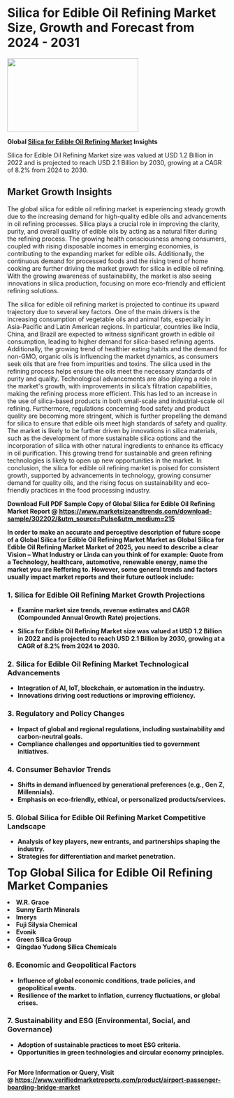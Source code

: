 <H1>Silica for Edible Oil Refining Market Size, Growth and Forecast from 2024 - 2031</H1><img class="aligncenter size-medium wp-image-584254" src="https://thirdeyenews.in/wp-content/uploads/2024/09/Global-Market-Research-300x168.jpeg" alt="" width="300" height="168" /><p><strong>Global&nbsp;<a href="https://www.marketsizeandtrends.com/download-sample/302202/&amp;utm_source=Pulse&amp;utm_medium=215">Silica for Edible Oil Refining Market</a> Insights</strong></p><p>Silica for Edible Oil Refining Market size was valued at USD 1.2 Billion in 2022 and is projected to reach USD 2.1 Billion by 2030, growing at a CAGR of 8.2% from 2024 to 2030.</p><p><h2>Market Growth Insights</h2> <p>The global silica for edible oil refining market is experiencing steady growth due to the increasing demand for high-quality edible oils and advancements in oil refining processes. Silica plays a crucial role in improving the clarity, purity, and overall quality of edible oils by acting as a natural filter during the refining process. The growing health consciousness among consumers, coupled with rising disposable incomes in emerging economies, is contributing to the expanding market for edible oils. Additionally, the continuous demand for processed foods and the rising trend of home cooking are further driving the market growth for silica in edible oil refining. With the growing awareness of sustainability, the market is also seeing innovations in silica production, focusing on more eco-friendly and efficient refining solutions.</p> <p><strong></strong></p> <p>The silica for edible oil refining market is projected to continue its upward trajectory due to several key factors. One of the main drivers is the increasing consumption of vegetable oils and animal fats, especially in Asia-Pacific and Latin American regions. In particular, countries like India, China, and Brazil are expected to witness significant growth in edible oil consumption, leading to higher demand for silica-based refining agents. Additionally, the growing trend of healthier eating habits and the demand for non-GMO, organic oils is influencing the market dynamics, as consumers seek oils that are free from impurities and toxins. The silica used in the refining process helps ensure the oils meet the necessary standards of purity and quality. Technological advancements are also playing a role in the market's growth, with improvements in silica’s filtration capabilities, making the refining process more efficient. This has led to an increase in the use of silica-based products in both small-scale and industrial-scale oil refining. Furthermore, regulations concerning food safety and product quality are becoming more stringent, which is further propelling the demand for silica to ensure that edible oils meet high standards of safety and quality. The market is likely to be further driven by innovations in silica materials, such as the development of more sustainable silica options and the incorporation of silica with other natural ingredients to enhance its efficacy in oil purification. This growing trend for sustainable and green refining technologies is likely to open up new opportunities in the market. In conclusion, the silica for edible oil refining market is poised for consistent growth, supported by advancements in technology, growing consumer demand for quality oils, and the rising focus on sustainability and eco-friendly practices in the food processing industry.</p> <p><strong></p><p><span class=""><strong>Download Full PDF Sample Copy of Global Silica for Edible Oil Refining Market Report</strong> @ <a href="https://www.marketsizeandtrends.com/download-sample/302202/&amp;utm_source=Pulse&amp;utm_medium=215" target="_blank">https://www.marketsizeandtrends.com/download-sample/302202/&amp;utm_source=Pulse&amp;utm_medium=215</a></span></p><p>In order to make an accurate and perceptive description of future scope of a Global&nbsp;Silica for Edible Oil Refining Market Market as Global&nbsp;Silica for Edible Oil Refining Market Market of 2025, you need to describe a clear Vision &ndash; What Industry or Linda can you think of for example: Quote from a Technology, healthcare, automotive, renewable energy, name the market you are Reffering to. However, some general trends and factors usually impact market reports and their future outlook include:</p><h3>1.&nbsp;<strong>Silica for Edible Oil Refining Market Growth Projections</strong></h3><ul><li>Examine market size trends, revenue estimates and CAGR (Compounded Annual Growth Rate) projections.</li><li><p>Silica for Edible Oil Refining Market size was valued at USD 1.2 Billion in 2022 and is projected to reach USD 2.1 Billion by 2030, growing at a CAGR of 8.2% from 2024 to 2030.</p></li></ul><h3>2.&nbsp;<strong>Silica for Edible Oil Refining Market Technological Advancements</strong></h3><ul><li>Integration of AI, IoT, blockchain, or automation in the industry.</li><li>Innovations driving cost reductions or improving efficiency.</li></ul><h3>3.&nbsp;<strong>Regulatory and Policy Changes</strong></h3><ul><li>Impact of global and regional regulations, including sustainability and carbon-neutral goals.</li><li>Compliance challenges and opportunities tied to government initiatives.</li></ul><h3>4.&nbsp;<strong>Consumer Behavior Trends</strong></h3><ul><li>Shifts in demand influenced by generational preferences (e.g., Gen Z, Millennials).</li><li>Emphasis on eco-friendly, ethical, or personalized products/services.</li></ul><h3>5.&nbsp;<strong>Global Silica for Edible Oil Refining Market Competitive Landscape</strong></h3><ul><li>Analysis of key players, new entrants, and partnerships shaping the industry.</li><li>Strategies for differentiation and market penetration.</li></ul><p data-pm-slice="1 1 []"><span style="color: inherit; font-family: inherit; font-size: 25px;">Top Global Silica for Edible Oil Refining Market Companies</span></p><div class="" data-test-id=""><p><li>W.R. Grace</li><li> Sunny Earth Minerals</li><li> Imerys</li><li> Fuji Silysia Chemical</li><li> Evonik</li><li> Green Silica Group</li><li> Qingdao Yudong Silica Chemicals</li></p></div><h3>6.&nbsp;<strong>Economic and Geopolitical Factors</strong></h3><ul><li>Influence of global economic conditions, trade policies, and geopolitical events.</li><li>Resilience of the market to inflation, currency fluctuations, or global crises.</li></ul><h3>7.&nbsp;<strong>Sustainability and ESG (Environmental, Social, and Governance)</strong></h3><ul><li>Adoption of sustainable practices to meet ESG criteria.</li><li>Opportunities in green technologies and circular economy principles.</li></ul><h2><strong style="font-size: 14px;">For More Information or Query, Visit @&nbsp;</strong><a style="background-color: #ffffff; font-size: 14px;" href="https://www.marketsizeandtrends.com/report/silica-for-edible-oil-refining-market/" target="_blank">https://www.verifiedmarketreports.com/product/airport-passenger-boarding-bridge-market</a></h2>
